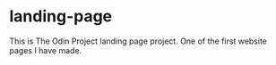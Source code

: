 # landing-page
This is The Odin Project landing page project. One of the first website pages I have made.
